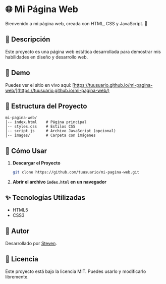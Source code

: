 # 🌐 Mi Página Web

Bienvenido a mi página web, creada con HTML, CSS y JavaScript. 🚀

## 📌 Descripción
Este proyecto es una página web estática desarrollada para demostrar mis habilidades en diseño y desarrollo web.

## 🔗 Demo
Puedes ver el sitio en vivo aquí: [https://tuusuario.github.io/mi-pagina-web/](https://tuusuario.github.io/mi-pagina-web/)

## 📁 Estructura del Proyecto
```
mi-pagina-web/
│-- index.html    # Página principal
│-- styles.css    # Estilos CSS
│-- script.js     # Archivo JavaScript (opcional)
│-- images/       # Carpeta con imágenes
```

## 🚀 Cómo Usar
1. **Descargar el Proyecto**
   ```bash
   git clone https://github.com/tuusuario/mi-pagina-web.git
   ```
2. **Abrir el archivo `index.html` en un navegador**

## ✨ Tecnologías Utilizadas
- HTML5
- CSS3

## 📌 Autor
Desarrollado por [Steven](https://github.com/tuusuario).

## 📜 Licencia
Este proyecto está bajo la licencia MIT. Puedes usarlo y modificarlo libremente.
